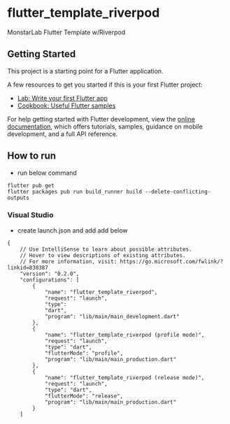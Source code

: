 # flutter_template_riverpod

MonstarLab Flutter Template w/Riverpod

## Getting Started

This project is a starting point for a Flutter application.

A few resources to get you started if this is your first Flutter project:

- [Lab: Write your first Flutter app](https://docs.flutter.dev/get-started/codelab)
- [Cookbook: Useful Flutter samples](https://docs.flutter.dev/cookbook)

For help getting started with Flutter development, view the
[online documentation](https://docs.flutter.dev/), which offers tutorials, samples, guidance on
mobile development, and a full API reference.

## How to run

- run below command

```
flutter pub get
flutter packages pub run build_runner build --delete-conflicting-outputs
```

### Visual Studio

- create launch.json and add add below

```
{
    // Use IntelliSense to learn about possible attributes.
    // Hover to view descriptions of existing attributes.
    // For more information, visit: https://go.microsoft.com/fwlink/?linkid=830387
    "version": "0.2.0",
    "configurations": [
        {
            "name": "flutter_template_riverpod",
            "request": "launch",
            "type": 
            "dart",
            "program": "lib/main/main_development.dart"
        },
        {
            "name": "flutter_template_riverpod (profile mode)",
            "request": "launch",
            "type": "dart",
            "flutterMode": "profile",
            "program": "lib/main/main_production.dart"
        },
        {
            "name": "flutter_template_riverpod (release mode)",
            "request": "launch",
            "type": "dart",
            "flutterMode": "release",
            "program": "lib/main/main_production.dart"
        }
    ]
```